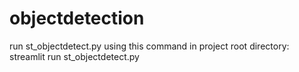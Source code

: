 # objectdetection

run st_objectdetect.py using this command in project root directory: streamlit run st_objectdetect.py
